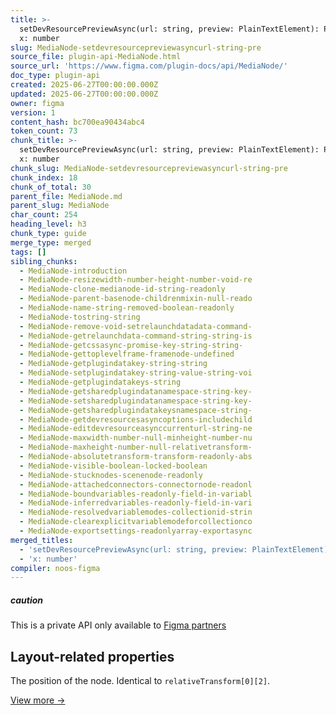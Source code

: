 ```yaml
---
title: >-
  setDevResourcePreviewAsync(url: string, preview: PlainTextElement): Promise +
  x: number
slug: MediaNode-setdevresourcepreviewasyncurl-string-pre
source_file: plugin-api-MediaNode.html
source_url: 'https://www.figma.com/plugin-docs/api/MediaNode/'
doc_type: plugin-api
created: 2025-06-27T00:00:00.000Z
updated: 2025-06-27T00:00:00.000Z
owner: figma
version: 1
content_hash: bc700ea90434abc4
token_count: 73
chunk_title: >-
  setDevResourcePreviewAsync(url: string, preview: PlainTextElement): Promise +
  x: number
chunk_slug: MediaNode-setdevresourcepreviewasyncurl-string-pre
chunk_index: 18
chunk_of_total: 30
parent_file: MediaNode.md
parent_slug: MediaNode
char_count: 254
heading_level: h3
chunk_type: guide
merge_type: merged
tags: []
sibling_chunks:
  - MediaNode-introduction
  - MediaNode-resizewidth-number-height-number-void-re
  - MediaNode-clone-medianode-id-string-readonly
  - MediaNode-parent-basenode-childrenmixin-null-reado
  - MediaNode-name-string-removed-boolean-readonly
  - MediaNode-tostring-string
  - MediaNode-remove-void-setrelaunchdatadata-command-
  - MediaNode-getrelaunchdata-command-string-string-is
  - MediaNode-getcssasync-promise-key-string-string-
  - MediaNode-gettoplevelframe-framenode-undefined
  - MediaNode-getplugindatakey-string-string
  - MediaNode-setplugindatakey-string-value-string-voi
  - MediaNode-getplugindatakeys-string
  - MediaNode-getsharedplugindatanamespace-string-key-
  - MediaNode-setsharedplugindatanamespace-string-key-
  - MediaNode-getsharedplugindatakeysnamespace-string-
  - MediaNode-getdevresourcesasyncoptions-includechild
  - MediaNode-editdevresourceasynccurrenturl-string-ne
  - MediaNode-maxwidth-number-null-minheight-number-nu
  - MediaNode-maxheight-number-null-relativetransform-
  - MediaNode-absolutetransform-transform-readonly-abs
  - MediaNode-visible-boolean-locked-boolean
  - MediaNode-stucknodes-scenenode-readonly
  - MediaNode-attachedconnectors-connectornode-readonl
  - MediaNode-boundvariables-readonly-field-in-variabl
  - MediaNode-inferredvariables-readonly-field-in-vari
  - MediaNode-resolvedvariablemodes-collectionid-strin
  - MediaNode-clearexplicitvariablemodeforcollectionco
  - MediaNode-exportsettings-readonlyarray-exportasync
merged_titles:
  - 'setDevResourcePreviewAsync(url: string, preview: PlainTextElement): Promise'
  - 'x: number'
compiler: noos-figma
---
```


##### caution

This is a private API only available to [Figma partners](https://www.figma.com/partners/)

## Layout-related properties

The position of the node. Identical to `relativeTransform[0][2]`.

[View more →](/plugin-docs/api/properties/nodes-x/)
